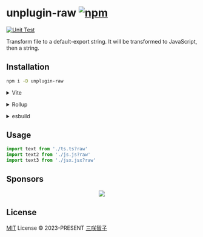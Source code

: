 # unplugin-raw [![npm](https://img.shields.io/npm/v/unplugin-raw.svg)](https://npmjs.com/package/unplugin-raw)

[![Unit Test](https://github.com/sxzz/unplugin-raw/actions/workflows/unit-test.yml/badge.svg)](https://github.com/sxzz/unplugin-raw/actions/workflows/unit-test.yml)

Transform file to a default-export string. It will be transformed to JavaScript, then a string.

## Installation

```bash
npm i -D unplugin-raw
```

<details>
<summary>Vite</summary><br>

```ts
// vite.config.ts
import Raw from 'unplugin-raw/vite'

export default defineConfig({
  plugins: [Raw()],
})
```

<br></details>

<details>
<summary>Rollup</summary><br>

```ts
// rollup.config.js
import Raw from 'unplugin-raw/rollup'

export default {
  plugins: [Raw()],
}
```

<br></details>

<details>
<summary>esbuild</summary><br>

```ts
// esbuild.config.js
import { build } from 'esbuild'

build({
  plugins: [require('unplugin-raw/esbuild')()],
})
```

<br></details>

<!-- <details>
<summary>Webpack</summary><br>

```ts
// webpack.config.js
module.exports = {
  /* ... */
  plugins: [require('unplugin-raw/webpack')()],
}
```

<br></details> -->

## Usage

```ts
import text from './ts.ts?raw'
import text2 from './js.js?raw'
import text3 from './jsx.jsx?raw'
```

## Sponsors

<p align="center">
  <a href="https://cdn.jsdelivr.net/gh/sxzz/sponsors/sponsors.svg">
    <img src='https://cdn.jsdelivr.net/gh/sxzz/sponsors/sponsors.svg'/>
  </a>
</p>

## License

[MIT](./LICENSE) License © 2023-PRESENT [三咲智子](https://github.com/sxzz)
